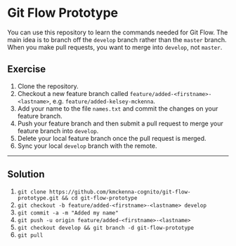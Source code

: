 # Git Flow Prototype #

You can use this repository to learn the commands needed for Git Flow. The main idea is to branch off the `develop` branch rather than the `master` branch. When you make pull requests, you want to merge into `develop`, not `master`.

## Exercise ##
1. Clone the repository.
2. Checkout a new feature branch called `feature/added-<firstname>-<lastname>`, e.g. `feature/added-kelsey-mckenna`.
3. Add your name to the file `names.txt` and commit the changes on your feature branch.
4. Push your feature branch and then submit a pull request to merge your feature branch into `develop`.
5. Delete your local feature branch once the pull request is merged.
6. Sync your local `develop` branch with the remote.

***

## Solution ##
1. `git clone https://github.com/kmckenna-cognito/git-flow-prototype.git && cd git-flow-prototype`
2. `git checkout -b feature/added-<firstname>-<lastname> develop`
3. `git commit -a -m "Added my name"`
4. `git push -u origin feature/added-<firstname>-<lastname>`
5. `git checkout develop && git branch -d git-flow-prototype`
6. `git pull`
